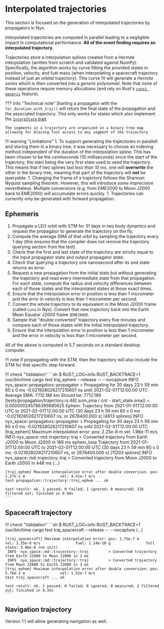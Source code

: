 # Interpolated trajectories
This section is focused on the generation of interpolated trajectories by propagators in Nyx.

Interpolated trajectories are computed in parallel leading to a negligible impact in computational performance. **All of the event finding requires an interpolated trajectory.**

Trajectories store a interpolation splines created from a Hermite interpolation (written from scratch and validated against NumPy). Specifically, the algorithm works by curve fitting the provided states in position, velocity, and fuel mass (when interpolating a spacecraft trajectory instead of just an orbital trajectory). This curve fit will generate a _Hermite series_ which is then converted into a _generic polynomial_. Note that none of these operations require memory allocations (and rely on Rust's [`const generic`](https://rust-lang.github.io/rfcs/2000-const-generics.html) feature).

??? info "Technical note"
    Starting a propagator with the `for_duration_with_traj()` will return the final state of the propagation and the associated trajectory. This only works for states which also implement the [`InterpState` trait](https://docs.rs/nyx-space/latest/nyx_space/md/trajectory/trait.InterpState.html).

    The segments in a trajectory are organized in a binary tree map allowing for blazing fast access to any segment of the trajectory.

!!! warning "Limitations"
    1. To support generating the trajectories in parallell and storing them in a binary tree, it was necessary to choose an indexing method independent of the duration of the interpolation spline. This has been chosen to be the _centiseconds_ (10 milliseconds) since the start of the trajectory, the start being the very first state used to seed the trajectory. This means that if two splines last _less than 10 ms_, one will **overwrite** the other in the binary tree, meaning that part of the trajectory will **not** be queryable.
    1. Changing the frame of a trajectory follows the Shannon Nyquist sampling theorem. However, this will introduce _some imprecision_ nevertheless. Multiple conversions (e.g. from EME2000 to Moon J2000 back to EME2000) will accumulate errors quickly.
    1. Trajectories can currently only be generated with forward propagation.

## Ephemeris

1. Propagate a LEO orbit with STM for 31 days in two body dynamics and request the propagator to generate the trajectory on the fly.
1. Compute the average SMA of that orbit by sampling the trajectory every 1 day (this ensures that the compiler does not remove the trajectory querying section from the test).
1. Check that the first and last state of the trajectory are strictly equal to the input propagator state and output propagator state.
1. Check that querying a trajectory one nanosecond after its end state returns an error.
1. Request a new propagation from the initial state but without generating the trajectory and read every intermediate state from that propagation. For each state, compute the radius and velocity differences between each of those states and the interpolated states at those exact times.
1. Ensure that the interpolation error in position is less than 1 micrometer and the error in velocity is less than 1 micrometer per second.
1. Convert the whole trajectory to its equivalent in the Moon J2000 frame (called `Luna` in Nyx). Convert that new trajectory back into the Earth Mean Equator J2000 frame (`EME2000`).
1. Sample that "double converted" trajectory every five minutes and compare each of those states with the initial interpolated trajectory.
1. Ensure that the interpolation error in position is less than 1 micrometer and the error in velocity is less than 1 micrometer per second.

All of the above is computed in 5.7 seconds on a standard desktop computer.

!!! note
    If propagating with the STM, then the trajectory will also include the STM for that specific step forward.

!!! check "Validation"
    ```sh
    $ RUST_LOG=info RUST_BACKTRACE=1 /usr/bin/time cargo test traj_ephem --release -- --nocapture
     INFO  nyx_space::propagators::propagator > Propagating for 30 days 23 h 59 min 60 s 0 ms -0.021928026217210607 ns until 2021-02-01T12:00:00 UTC
    Average SMA: 7712.186 km        Should be: 7712.186
    [tests/propagation/trajectory.rs:46] sum_sma / cnt - start_state.sma() = 0.000000245786395680625
    Ephem: Trajectory from 2021-01-01T12:00:00 UTC to 2021-02-01T12:00:00 UTC (30 days 23 h 59 min 60 s 0 ms -0.021928026217210607 ns, or 2678400.000 s) [4613 splines]
     INFO  nyx_space::propagators::propagator > Propagating for 30 days 23 h 59 min 60 s 0 ms -0.021928026217210607 ns until 2021-02-01T12:00:00 UTC
    [traj_ephem] Maximum interpolation error: pos: 2.25e-8 m                vel: 1.98e-11 m/s
     INFO  nyx_space::md::trajectory::traj    > Converted trajectory from Earth J2000 to Moon J2000 in 189 ms
    ephem_luna Trajectory from 2021-01-01T12:00:00 UTC to 2021-02-01T12:00:00 UTC (30 days 23 h 59 min 60 s 0 ms -0.021928026217210607 ns, or 2678400.000 s) [11203 splines]
     INFO  nyx_space::md::trajectory::traj    > Converted trajectory from Moon J2000 to Earth J2000 in 448 ms
    (...)

    [traj_ephem] Maximum interpolation error after double conversion: pos: 1.27e-1 m                vel: 4.41e-7 m/s
    test propagation::trajectory::traj_ephem ... ok

    test result: ok. 1 passed; 0 failed; 1 ignored; 0 measured; 116 filtered out; finished in 0.94s
    ```


## Spacecraft trajectory

!!! check "Validation"
    ```sh
    $ RUST_LOG=info RUST_BACKTRACE=1 /usr/bin/time cargo test traj_spacecraft --release -- --nocapture
    (...)

    [traj_spacecraft] Maximum interpolation error: pos: 1.75e-7 m           vel: 1.35e-6 m/s                fuel: 1.14e-10 g                full state: 3.06e-8 (no unit)
     INFO  nyx_space::md::trajectory::traj         > Converted trajectory from Earth J2000 to Moon J2000 in 1 ms
     INFO  nyx_space::md::trajectory::traj         > Converted trajectory from Moon J2000 to Earth J2000 in 3 ms
    [traj_ephem] Maximum interpolation error after double conversion: pos: 5.76e-2 m                vel: 1.52e-7 m/s
    test traj_spacecraft ... ok
    
    test result: ok. 1 passed; 0 failed; 0 ignored; 0 measured; 2 filtered out; finished in 0.35s
    ```
## Navigation trajectory

Version 1.1 will allow generating navigation as well.
